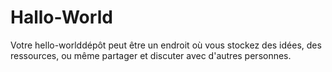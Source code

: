 # Hallo-World
Votre hello-worlddépôt peut être un endroit où vous stockez des idées, des ressources, ou même partager et discuter avec d'autres personnes.
